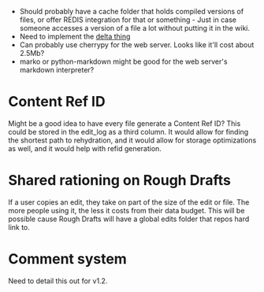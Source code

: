 - Should probably have a cache folder that holds compiled versions of files, or offer REDIS integration for that or something - Just in case someone accesses a version of a file a lot without putting it in the wiki.
- Need to implement the [delta thing](https://detools.readthedocs.io/en/latest/)
- Can probably use cherrypy for the web server. Looks like it'll cost about 2.5Mb?
- marko or python-markdown might be good for the web server's markdown interpreter?

# Content Ref ID

Might be a good idea to have every file generate a Content Ref ID? This could be stored in the edit_log as a third column. It would allow for finding the shortest path to rehydration, and it would allow for storage optimizations as well, and it would help with refid generation.

# Shared rationing on Rough Drafts

If a user copies an edit, they take on part of the size of the edit or file. The more people using it, the less it costs from their data budget. This will be possible cause Rough Drafts will have a global edits folder that repos hard link to.

# Comment system

Need to detail this out for v1.2.

